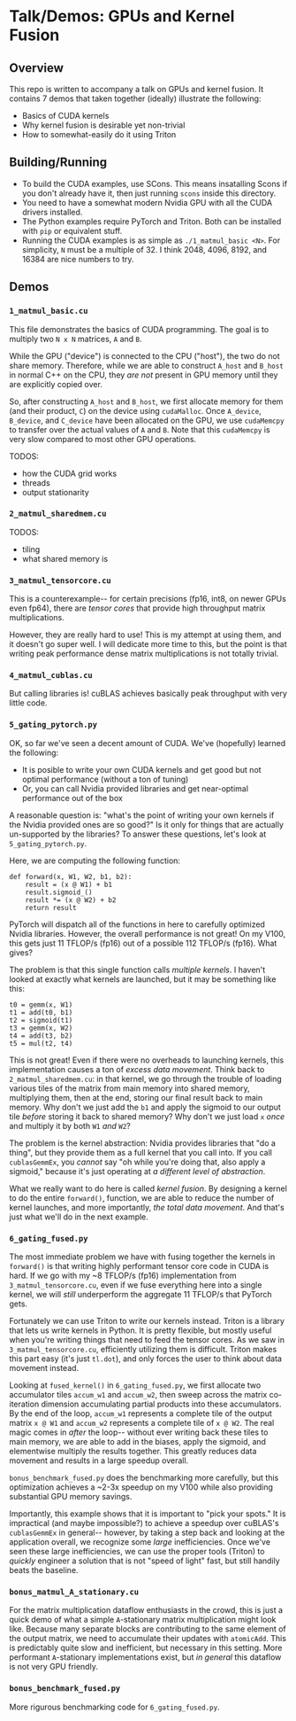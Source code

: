 # Talk/Demos: GPUs and Kernel Fusion

## Overview

This repo is written to accompany a talk on GPUs and kernel fusion.
It contains 7 demos that taken together (ideally) illustrate the following:
* Basics of CUDA kernels
* Why kernel fusion is desirable yet non-trivial
* How to somewhat-easily do it using Triton

## Building/Running

* To build the CUDA examples, use SCons. This means insatalling Scons if you don't already have it, then just running `scons` inside this directory.
* You need to have a somewhat modern Nvidia GPU with all the CUDA drivers installed.
* The Python examples require PyTorch and Triton. Both can be installed with `pip` or equivalent stuff.
* Running the CUDA examples is as simple as `./1_matmul_basic <N>`. For simplicity, `N` must be a multiple of 32. I think 2048, 4096, 8192, and 16384
are nice numbers to try.

## Demos

### `1_matmul_basic.cu`

This file demonstrates the basics of CUDA programming. The goal is to multiply two
`N x N` matrices, `A` and `B`.

While the GPU ("device") is connected to the CPU ("host"), the two do not share memory.
Therefore, while we are able to construct `A_host` and `B_host` in normal C++ on the
CPU, they *are not* present in GPU memory until they are explicitly copied over.

So, after constructing `A_host` and `B_host`, we first allocate memory for them
(and their product, `C`) on the device using `cudaMalloc`.
Once `A_device`, `B_device`, and `C_device` have been allocated on the GPU,
we use `cudaMemcpy` to transfer over the actual values of `A` and `B`.
Note that this `cudaMemcpy` is very slow compared to most other GPU operations.

TODOS:
* how the CUDA grid works
* threads
* output stationarity

### `2_matmul_sharedmem.cu`

TODOS:
* tiling
* what shared memory is


### `3_matmul_tensorcore.cu`

This is a counterexample-- for certain precisions (fp16, int8, on newer GPUs even fp64),
there are *tensor cores* that provide high throughput matrix multiplications.

However, they are really hard to use! This is my attempt at using them, and it doesn't go super well.
I will dedicate more time to this, but the point is that writing peak performance dense matrix
multiplications is not totally trivial.

### `4_matmul_cublas.cu`

But calling libraries is! cuBLAS achieves basically peak throughput with very little code.

### `5_gating_pytorch.py`

OK, so far we've seen a decent amount of CUDA. We've (hopefully) learned the following:
* It is posible to write your own CUDA kernels and get good but not optimal performance (without a ton of tuning)
* Or, you can call Nvidia provided libraries and get near-optimal performance out of the box

A reasonable question is: "what's the point of writing your own kernels if the Nvidia provided ones are so good?"
Is it only for things that are actually un-supported by the libraries?
To answer these questions, let's look at `5_gating_pytorch.py`.

Here, we are computing the following function:

```
def forward(x, W1, W2, b1, b2):
    result = (x @ W1) + b1
    result.sigmoid_()
    result *= (x @ W2) + b2
    return result
```

PyTorch will dispatch all of the functions in here to carefully optimized Nvidia libraries.
However, the overall performance is not great! On my V100, this gets just 11 TFLOP/s (fp16) 
out of a possible 112 TFLOP/s (fp16). What gives?

The problem is that this single function calls *multiple kernels*. I haven't looked at exactly what
kernels are launched, but it may be something like this:
```
t0 = gemm(x, W1)
t1 = add(t0, b1)
t2 = sigmoid(t1)
t3 = gemm(x, W2)
t4 = add(t3, b2)
t5 = mul(t2, t4)
```

This is not great! Even if there were no overheads to launching kernels, this implementation
causes a ton of *excess data movement*. Think back to `2_matmul_sharedmem.cu`: 
in that kernel, we go through the trouble of loading various tiles of the matrix from main memory into shared memory,
multiplying them, then at the end, storing our final result back to main memory.
Why don't we just add the `b1` and apply the sigmoid to our output tile *before* storing it back to shared memory?
Why don't we just load `x` *once* and multiply it by both `W1` *and* `W2`?

The problem is the kernel abstraction: Nvidia provides libraries that "do a thing", but they provide them as a
full kernel that you call into. If you call `cublasGemmEx`, you *cannot* say "oh while you're doing that, also apply a sigmoid,"
because it's just operating at *a different level of abstraction*.

What we really want to do here is called *kernel fusion*. By designing a kernel to do the entire `forward()`, function,
we are able to reduce the number of kernel launches, and more importantly, *the total data movement*. 
And that's just what we'll do in the next example.

### `6_gating_fused.py`

The most immediate problem we have with fusing together the kernels in `forward()` is that writing
highly performant tensor core code in CUDA is hard.
If we go with my ~8 TFLOP/s (fp16) implementation from `3_matmul_tensorcore.cu`, even if we fuse
everything here into a single kernel, we will *still* underperform the aggregate 11 TFLOP/s
that PyTorch gets.

Fortunately we can use Triton to write our kernels instead. Triton is a library that lets
us write kernels in Python. It is pretty flexible, but mostly useful when you're writing things
that need to feed the tensor cores. As we saw in `3_matmul_tensorcore.cu`, efficiently
utilizing them is difficult. Triton makes this part easy (it's just `tl.dot`), 
and only forces the user to think about data movement instead.

Looking at `fused_kernel()` in `6_gating_fused.py`, we first allocate
two accumulator tiles `accum_w1` and `accum_w2`, then sweep across the
matrix co-iteration dimension accumulating partial products into these
accumulators.
By the end of the loop, `accum_w1` represents a complete tile of the output matrix `x @ W1`
and `accum_w2` represents a complete tile of `x @ W2`.
The real magic comes in *after* the loop-- without ever writing back these tiles to main
memory, we are able to add in the biases, apply the sigmoid, and elementwise
multiply the results together.
This greatly reduces data movement and results in a large speedup overall.

`bonus_benchmark_fused.py` does the benchmarking more carefully, but this optimization achieves
a ~2-3x speedup on my V100 while also providing substantial GPU memory savings.

Importantly, this example shows that it is important to "pick your spots."
It is impractical (and maybe impossible?) to achieve a speedup over
cuBLAS's `cublasGemmEx` in general-- however, by taking a step back
and looking at the application overall, we recognize some *large* inefficiencies.
Once we've seen these large inefficiencies, we can use the proper tools (Triton)
to *quickly* engineer a solution that is not "speed of light" fast, 
but still handily beats the baseline.

### `bonus_matmul_A_stationary.cu`

For the matrix multiplication dataflow enthusiasts in the crowd,
this is just a quick demo of what a simple `A`-stationary matrix multiplication
might look like.
Because many separate blocks are contributing to the same element of the output matrix,
we need to accumulate their updates with `atomicAdd`. This is predictably quite slow
and inefficient, but necessary in this setting.
More performant `A`-stationary implementations exist, but *in general* this dataflow
is not very GPU friendly.

### `bonus_benchmark_fused.py`

More rigurous benchmarking code for `6_gating_fused.py`.